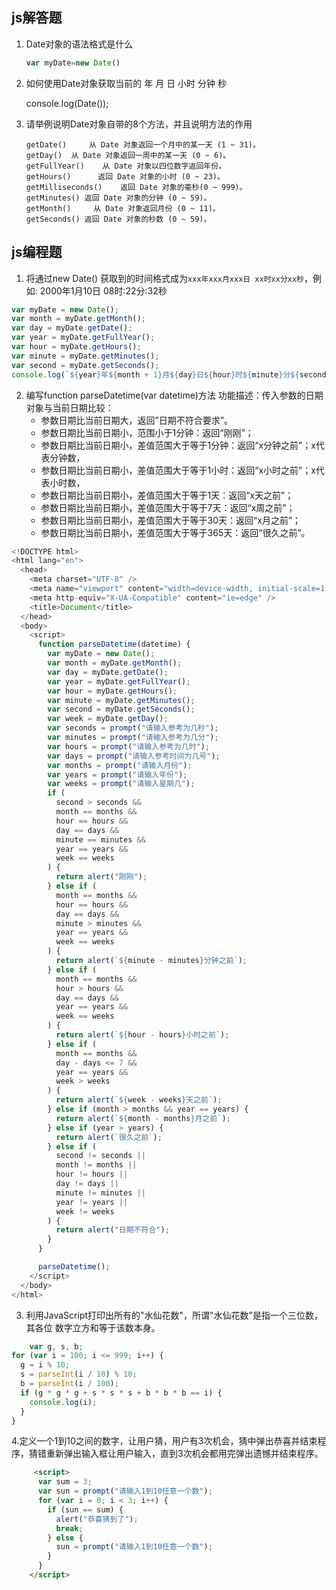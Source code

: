 ## js解答题

1. Date对象的语法格式是什么

   ```javascript
   var myDate=new Date()
   ```

2. 如何使用Date对象获取当前的 年 月 日  小时 分钟 秒

   console.log(Date());

3. 请举例说明Date对象自带的8个方法，并且说明方法的作用

   ```
   getDate()	 从 Date 对象返回一个月中的某一天 (1 ~ 31)。
   getDay()	 从 Date 对象返回一周中的某一天 (0 ~ 6)。
   getFullYear()	从 Date 对象以四位数字返回年份。
   getHours()	   返回 Date 对象的小时 (0 ~ 23)。
   getMilliseconds()	返回 Date 对象的毫秒(0 ~ 999)。
   getMinutes()	返回 Date 对象的分钟 (0 ~ 59)。
   getMonth()	  从 Date 对象返回月份 (0 ~ 11)。
   getSeconds()	返回 Date 对象的秒数 (0 ~ 59)。
   ```

   


## js编程题

1. 将通过new Date() 获取到的时间格式成为`xxx年xxx月xxx日 xx时xx分xx秒`，例如: 2000年1月10日  08时:22分:32秒
```js
var myDate = new Date();
var month = myDate.getMonth();
var day = myDate.getDate();
var year = myDate.getFullYear();
var hour = myDate.getHours();
var minute = myDate.getMinutes();
var second = myDate.getSeconds();
console.log(`${year}年${month + 1}月${day}日${hour}时${minute}分${second}秒`);

```

2. 编写function parseDatetime(var datetime)方法
   功能描述：传入参数的日期对象与当前日期比较：
    - 参数日期比当前日期大，返回”日期不符合要求”。
    - 参数日期比当前日期小，范围小于1分钟：返回“刚刚”；
    - 参数日期比当前日期小，差值范围大于等于1分钟：返回“x分钟之前”；x代表分钟数，
    - 参数日期比当前日期小，差值范围大于等于1小时：返回“x小时之前”；x代表小时数，
    - 参数日期比当前日期小，差值范围大于等于1天：返回“x天之前”；
    - 参数日期比当前日期小，差值范围大于等于7天：返回“x周之前”；
    - 参数日期比当前日期小，差值范围大于等于30天：返回“x月之前”；
    - 参数日期比当前日期小，差值范围大于等于365天：返回“很久之前”。

```js
<!DOCTYPE html>
<html lang="en">
  <head>
    <meta charset="UTF-8" />
    <meta name="viewport" content="width=device-width, initial-scale=1.0" />
    <meta http-equiv="X-UA-Compatible" content="ie=edge" />
    <title>Document</title>
  </head>
  <body>
    <script>
      function parseDatetime(datetime) {
        var myDate = new Date();
        var month = myDate.getMonth();
        var day = myDate.getDate();
        var year = myDate.getFullYear();
        var hour = myDate.getHours();
        var minute = myDate.getMinutes();
        var second = myDate.getSeconds();
        var week = myDate.getDay();
        var seconds = prompt("请输入参考为几秒");
        var minutes = prompt("请输入参考为几分");
        var hours = prompt("请输入参考为几时");
        var days = prompt("请输入参考时间为几号");
        var months = prompt("请输入月份");
        var years = prompt("请输入年份");
        var weeks = prompt("请输入星期几");
        if (
          second > seconds &&
          month == months &&
          hour == hours &&
          day == days &&
          minute == minutes &&
          year == years &&
          week == weeks
        ) {
          return alert("刚刚");
        } else if (
          month == months &&
          hour == hours &&
          day == days &&
          minute > minutes &&
          year == years &&
          week == weeks
        ) {
          return alert(`${minute - minutes}分钟之前`);
        } else if (
          month == months &&
          hour > hours &&
          day == days &&
          year == years &&
          week == weeks
        ) {
          return alert(`${hour - hours}小时之前`);
        } else if (
          month == months &&
          day - days <= 7 &&
          year == years &&
          week > weeks
        ) {
          return alert(`${week - weeks}天之前`);
        } else if (month > months && year == years) {
          return alert(`${month - months}月之前`);
        } else if (year > years) {
          return alert(`很久之前`);
        } else if (
          second != seconds ||
          month != months ||
          hour != hours ||
          day != days ||
          minute != minutes ||
          year != years ||
          week != weeks
        ) {
          return alert("日期不符合");
        }
      }

      parseDatetime();
    </script>
  </body>
</html>

```


3. 利用JavaScript打印出所有的"水仙花数"，所谓"水仙花数"是指一个三位数，其各位 数字立方和等于该数本身。
```js
    var g, s, b;
for (var i = 100; i <= 999; i++) {
  g = i % 10;
  s = parseInt(i / 10) % 10;
  b = parseInt(i / 100);
  if (g * g * g + s * s * s + b * b * b == i) {
    console.log(i);
  }
}

```

4.定义一个1到10之间的数字，让用户猜，用户有3次机会，猜中弹出恭喜并结束程序，猜错重新弹出输入框让用户输入，直到3次机会都用完弹出遗憾并结束程序。

```html
     <script>
      var sum = 3;
      var sun = prompt("请输入1到10任意一个数");
      for (var i = 0; i < 3; i++) {
        if (sun == sum) {
          alert("恭喜猜到了");
          break;
        } else {
          sun = prompt("请输入1到10任意一个数");
        }
      }
    </script>
```